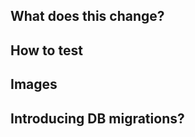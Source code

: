 <!-- See https://github.com/guardian/recommendations/blob/main/pull-requests.md for recommendations on raising and reviewing pull requests. -->

## What does this change?

<!-- A PR should have enough detail to be understandable far in the future. e.g what is the problem/why is the change needed, how does it solve it and any questions or points of discussion. Prefer copying information from a Trello card over linking to it; the card may not always exist and reviewers may not have access to the board. -->

## How to test

<!-- Provide instructions to help others verify the change. This could take the form of "On PROD, do X and witness Y. On this branch, do X and witness Z. " -->

## Images

<!-- Usually only applicable to UI changes, what did it look like before and what will it look like after? -->


## Introducing DB migrations?

<!-- Database migrations need to be applied manually before release. The docs can be found in db/README.md -->